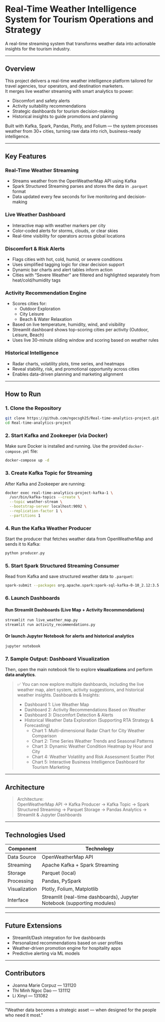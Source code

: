 # Real-Time Weather Intelligence System for Tourism Operations and Strategy

A real-time streaming system that transforms weather data into actionable insights for the tourism industry.

---

## Overview

This project delivers a real-time weather intelligence platform tailored for travel agencies, tour operators, and destination marketers.  
It merges live weather streaming with smart analytics to power:

- Discomfort and safety alerts  
- Activity suitability recommendations  
- Strategic dashboards for tourism decision-making  
- Historical insights to guide promotions and planning

Built with Kafka, Spark, Pandas, Plotly, and Folium — the system processes weather from 30+ cities, turning raw data into rich, business-ready intelligence.

---

## Key Features

### Real-Time Weather Streaming  
- Streams weather from the OpenWeatherMap API using Kafka  
- Spark Structured Streaming parses and stores the data in `.parquet` format  
- Data updated every few seconds for live monitoring and decision-making

### Live Weather Dashboard  
- Interactive map with weather markers per city  
- Color-coded alerts for storms, clouds, or clear skies  
- Real-time visibility for operators across global locations

### Discomfort & Risk Alerts  
- Flags cities with hot, cold, humid, or severe conditions  
- Uses simplified tagging logic for clear decision support  
- Dynamic bar charts and alert tables inform action
- Cities with “Severe Weather” are filtered and highlighted separately from heat/cold/humidity tags

### Activity Recommendation Engine  
- Scores cities for:
  - Outdoor Exploration  
  - City Leisure  
  - Beach & Water Relaxation  
- Based on live temperature, humidity, wind, and visibility  
- Streamlit dashboard shows top-scoring cities per activity (Outdoor, Leisure, Beach)
- Uses live 30-minute sliding window and scoring based on weather rules

### Historical Intelligence  
- Radar charts, volatility plots, time series, and heatmaps  
- Reveal stability, risk, and promotional opportunity across cities  
- Enables data-driven planning and marketing alignment

---
## How to Run

### 1. Clone the Repository
```bash
git clone https://github.com/ngocsgh25/Real-time-analytics-project.git
cd Real-time-analytics-project
```

### 2. Start Kafka and Zookeeper (via Docker)
Make sure Docker is installed and running. Use the provided `docker-compose.yml` file:
```bash
docker-compose up -d
```

### 3. Create Kafka Topic for Streaming
After Kafka and Zookeeper are running:
```bash
docker exec real-time-analytics-project-kafka-1 \
  /usr/bin/kafka-topics --create \
  --topic weather-stream \
  --bootstrap-server localhost:9092 \
  --replication-factor 1 \
  --partitions 1
```

### 4. Run the Kafka Weather Producer
Start the producer that fetches weather data from OpenWeatherMap and sends it to Kafka:
```bash
python producer.py
```

### 5. Start Spark Structured Streaming Consumer
Read from Kafka and save structured weather data to `.parquet`:
```bash
spark-submit --packages org.apache.spark:spark-sql-kafka-0-10_2.12:3.5.0 consumer.py
```

### 6. Launch Dashboards

#### Run Streamlit Dashboards (Live Map + Activity Recommendations)
```bash
streamlit run live_weather_map.py
streamlit run activity_recommendations.py
```

#### Or launch Jupyter Notebook for alerts and historical analytics
```bash
jupyter notebook
```


### 7. Sample Output: Dashboard Visualization
Then, open the main notebook file to explore **visualizations** and perform **data analytics**.
> ✅ You can now explore multiple dashboards, including the live weather map, alert system, activity suggestions, and historical weather insights.
> Dashboards & Insights:
> - Dashboard 1: Live Weather Map  
> - Dashboard 2: Activity Recommendations Based on Weather  
> - Dashboard 3: Discomfort Detection & Alerts  
> - Historical Weather Data Exploration (Supporting RTA Strategy & Forecasting)
>   - Chart 1: Multi-dimensional Radar Chart for City Weather Comparison
>   - Chart 2: Time Series Weather Trends and Seasonal Patterns
>   - Chart 3: Dynamic Weather Condition Heatmap by Hour and City
>   - Chart 4: Weather Volatility and Risk Assessment Scatter Plot
>   - Chart 5: Interactive Business Intelligence Dashboard for Tourism Marketing
---

## Architecture

> Architecture:  
> OpenWeatherMap API → Kafka Producer → Kafka Topic → Spark Structured Streaming → Parquet Storage → Pandas Analytics → Streamlit & Jupyter Dashboards

---

## Technologies Used

| Component         | Technology                    |
|------------------|-------------------------------|
| Data Source       | OpenWeatherMap API            |
| Streaming         | Apache Kafka + Spark Streaming|
| Storage           | Parquet (local)               |
| Processing        | Pandas, PySpark               |
| Visualization     | Plotly, Folium, Matplotlib    |
| Interface         | Streamlit (real-time dashboards), Jupyter Notebook (supporting modules) |

---

## Future Extensions

- Streamlit/Dash integration for live dashboards  
- Personalized recommendations based on user profiles  
- Weather-driven promotion engine for hospitality apps  
- Predictive alerting via ML models

---

## Contributors

- Joanna Marie Corpuz — 131120  
- Thi Minh Ngoc Dao — 131112  
- Li Xinyi — 131082  

---

"Weather data becomes a strategic asset — when designed for the people who need it most."
